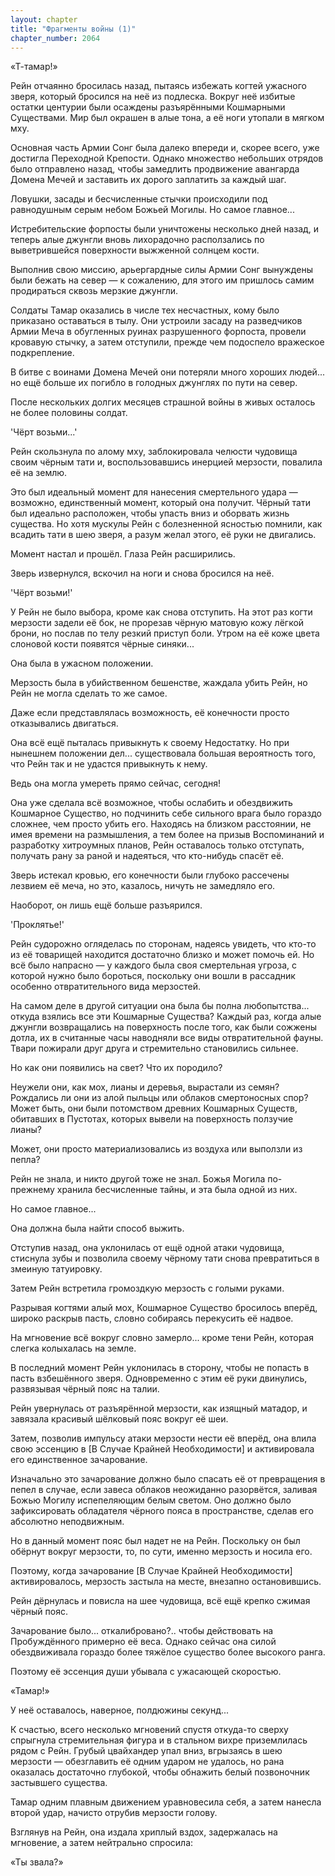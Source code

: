 ```yaml
---
layout: chapter
title: "Фрагменты войны (1)"
chapter_number: 2064
---
```




«Т-тамар!»

Рейн отчаянно бросилась назад, пытаясь избежать когтей ужасного зверя, который бросился на неё из подлеска. Вокруг неё избитые остатки центурии были осаждены разъярёнными Кошмарными Существами. Мир был окрашен в алые тона, а её ноги утопали в мягком мху.

Основная часть Армии Сонг была далеко впереди и, скорее всего, уже достигла Переходной Крепости. Однако множество небольших отрядов было отправлено назад, чтобы замедлить продвижение авангарда Домена Мечей и заставить их дорого заплатить за каждый шаг.

Ловушки, засады и бесчисленные стычки происходили под равнодушным серым небом Божьей Могилы. Но самое главное...

Истребительские форпосты были уничтожены несколько дней назад, и теперь алые джунгли вновь лихорадочно расползались по выветрившейся поверхности выжженной солнцем кости.

Выполнив свою миссию, арьергардные силы Армии Сонг вынуждены были бежать на север — к сожалению, для этого им пришлось самим продираться сквозь мерзкие джунгли.

Солдаты Тамар оказались в числе тех несчастных, кому было приказано оставаться в тылу. Они устроили засаду на разведчиков Армии Меча в обугленных руинах разрушенного форпоста, провели кровавую стычку, а затем отступили, прежде чем подоспело вражеское подкрепление.

В битве с воинами Домена Мечей они потеряли много хороших людей... но ещё больше их погибло в голодных джунглях по пути на север.

После нескольких долгих месяцев страшной войны в живых осталось не более половины солдат.

'Чёрт возьми...'

Рейн скользнула по алому мху, заблокировала челюсти чудовища своим чёрным тати и, воспользовавшись инерцией мерзости, повалила её на землю.

Это был идеальный момент для нанесения смертельного удара — возможно, единственный момент, который она получит. Чёрный тати был идеально расположен, чтобы упасть вниз и оборвать жизнь существа. Но хотя мускулы Рейн с болезненной ясностью помнили, как всадить тати в шею зверя, а разум желал этого, её руки не двигались.

Момент настал и прошёл. Глаза Рейн расширились.

Зверь извернулся, вскочил на ноги и снова бросился на неё.

'Чёрт возьми!'

У Рейн не было выбора, кроме как снова отступить. На этот раз когти мерзости задели её бок, не прорезав чёрную матовую кожу лёгкой брони, но послав по телу резкий приступ боли. Утром на её коже цвета слоновой кости появятся чёрные синяки...

Она была в ужасном положении.

Мерзость была в убийственном бешенстве, жаждала убить Рейн, но Рейн не могла сделать то же самое.

Даже если представлялась возможность, её конечности просто отказывались двигаться.

Она всё ещё пыталась привыкнуть к своему Недостатку. Но при нынешнем положении дел... существовала большая вероятность того, что Рейн так и не удастся привыкнуть к нему.

Ведь она могла умереть прямо сейчас, сегодня!

Она уже сделала всё возможное, чтобы ослабить и обездвижить Кошмарное Существо, но подчинить себе сильного врага было гораздо сложнее, чем просто убить его. Находясь на близком расстоянии, не имея времени на размышления, а тем более на призыв Воспоминаний и разработку хитроумных планов, Рейн оставалось только отступать, получать рану за раной и надеяться, что кто-нибудь спасёт её.

Зверь истекал кровью, его конечности были глубоко рассечены лезвием её меча, но это, казалось, ничуть не замедляло его.

Наоборот, он лишь ещё больше разъярился.

'Проклятье!'

Рейн судорожно огляделась по сторонам, надеясь увидеть, что кто-то из её товарищей находится достаточно близко и может помочь ей. Но всё было напрасно — у каждого была своя смертельная угроза, с которой нужно было бороться, поскольку они вошли в рассадник особенно отвратительного вида мерзостей.

На самом деле в другой ситуации она была бы полна любопытства... откуда взялись все эти Кошмарные Существа? Каждый раз, когда алые джунгли возвращались на поверхность после того, как были сожжены дотла, их в считанные часы наводняли все виды отвратительной фауны. Твари пожирали друг друга и стремительно становились сильнее.

Но как они появились на свет? Что их породило?

Неужели они, как мох, лианы и деревья, вырастали из семян? Рождались ли они из алой пыльцы или облаков смертоносных спор? Может быть, они были потомством древних Кошмарных Существ, обитавших в Пустотах, которых вывели на поверхность ползучие лианы?

Может, они просто материализовались из воздуха или выползли из пепла?

Рейн не знала, и никто другой тоже не знал. Божья Могила по-прежнему хранила бесчисленные тайны, и эта была одной из них.

Но самое главное...

Она должна была найти способ выжить.

Отступив назад, она уклонилась от ещё одной атаки чудовища, стиснула зубы и позволила своему чёрному тати снова превратиться в змеиную татуировку.

Затем Рейн встретила громоздкую мерзость с голыми руками.

Разрывая когтями алый мох, Кошмарное Существо бросилось вперёд, широко раскрыв пасть, словно собираясь перекусить её надвое.

На мгновение всё вокруг словно замерло... кроме тени Рейн, которая слегка колыхалась на земле.

В последний момент Рейн уклонилась в сторону, чтобы не попасть в пасть взбешённого зверя. Одновременно с этим её руки двинулись, развязывая чёрный пояс на талии.

Рейн увернулась от разъярённой мерзости, как изящный матадор, и завязала красивый шёлковый пояс вокруг её шеи.

Затем, позволив импульсу атаки мерзости нести её вперёд, она влила свою эссенцию в [В Случае Крайней Необходимости] и активировала его единственное зачарование.

Изначально это зачарование должно было спасать её от превращения в пепел в случае, если завеса облаков неожиданно разорвётся, заливая Божью Могилу испепеляющим белым светом. Оно должно было зафиксировать обладателя чёрного пояса в пространстве, сделав его абсолютно неподвижным.

Но в данный момент пояс был надет не на Рейн. Поскольку он был обёрнут вокруг мерзости, то, по сути, именно мерзость и носила его.

Поэтому, когда зачарование [В Случае Крайней Необходимости] активировалось, мерзость застыла на месте, внезапно остановившись.

Рейн дёрнулась и повисла на шее чудовища, всё ещё крепко сжимая чёрный пояс.

Зачарование было... откалибровано?.. чтобы действовать на Пробуждённого примерно её веса. Однако сейчас она силой обездвиживала гораздо более тяжёлое существо более высокого ранга.

Поэтому её эссенция души убывала с ужасающей скоростью.

«Тамар!»

У неё оставалось, наверное, полдюжины секунд...

К счастью, всего несколько мгновений спустя откуда-то сверху спрыгнула стремительная фигура и в стальном вихре приземлилась рядом с Рейн. Грубый цвайхандер упал вниз, вгрызаясь в шею мерзости — обезглавить её одним ударом не удалось, но рана оказалась достаточно глубокой, чтобы обнажить белый позвоночник застывшего существа.

Тамар одним плавным движением уравновесила себя, а затем нанесла второй удар, начисто отрубив мерзости голову.

Взглянув на Рейн, она издала хриплый вздох, задержалась на мгновение, а затем нейтрально спросила:

«Ты звала?»

